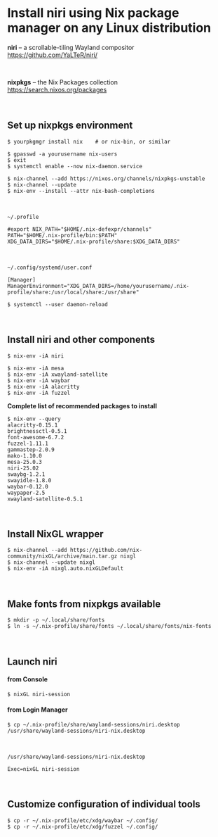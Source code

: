 # Install niri using Nix package manager on any Linux distribution

**niri** – a scrollable-tiling Wayland compositor<br>
https://github.com/YaLTeR/niri/

<br>

**nixpkgs** – the Nix Packages collection<br>
https://search.nixos.org/packages

<br>

## Set up nixpkgs environment

```
$ yourpkgmgr install nix    # or nix-bin, or similar
```

```
$ gpasswd -a yourusername nix-users
$ exit
$ systemctl enable --now nix-daemon.service
```

```
$ nix-channel --add https://nixos.org/channels/nixpkgs-unstable
$ nix-channel --update
$ nix-env --install --attr nix-bash-completions
```

<br>

`~/.profile`
```
#export NIX_PATH="$HOME/.nix-defexpr/channels"
PATH="$HOME/.nix-profile/bin:$PATH"
XDG_DATA_DIRS="$HOME/.nix-profile/share:$XDG_DATA_DIRS"
```

<br>

`~/.config/systemd/user.conf`
```
[Manager]
ManagerEnvironment="XDG_DATA_DIRS=/home/yourusername/.nix-profile/share:/usr/local/share:/usr/share"
```
```
$ systemctl --user daemon-reload
```

<br>

## Install niri and other components

```
$ nix-env -iA niri
```
```
$ nix-env -iA mesa
$ nix-env -iA xwayland-satellite
$ nix-env -iA waybar
$ nix-env -iA alacritty
$ nix-env -iA fuzzel
```

**Complete list of recommended packages to install**

```
$ nix-env --query
alacritty-0.15.1
brightnessctl-0.5.1
font-awesome-6.7.2
fuzzel-1.11.1
gammastep-2.0.9
mako-1.10.0
mesa-25.0.3
niri-25.02
swaybg-1.2.1
swayidle-1.8.0
waybar-0.12.0
waypaper-2.5
xwayland-satellite-0.5.1
```

<br>

## Install NixGL wrapper

```
$ nix-channel --add https://github.com/nix-community/nixGL/archive/main.tar.gz nixgl
$ nix-channel --update nixgl
$ nix-env -iA nixgl.auto.nixGLDefault
```

<br>

## Make fonts from nixpkgs available

```
$ mkdir -p ~/.local/share/fonts
$ ln -s ~/.nix-profile/share/fonts ~/.local/share/fonts/nix-fonts
```

<br>

## Launch niri

#### from Console
```
$ nixGL niri-session
```

#### from Login Manager
```
$ cp ~/.nix-profile/share/wayland-sessions/niri.desktop /usr/share/wayland-sessions/niri-nix.desktop
```

<br>

`/usr/share/wayland-sessions/niri-nix.desktop`
```
Exec=nixGL niri-session
```

<br>

## Customize configuration of individual tools

```
$ cp -r ~/.nix-profile/etc/xdg/waybar ~/.config/
$ cp -r ~/.nix-profile/etc/xdg/fuzzel ~/.config/
```
